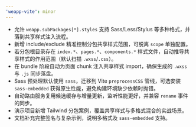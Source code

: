 ```yaml
---
'weapp-vite': minor
---
```


- 允许 `weapp.subPackages[*].styles` 支持 Sass/Less/Stylus 等多种格式，并落到共享样式注入流程。
- 新增 include/exclude 精准控制分包共享样式范围，可脱离 `scope` 单独配置。
- 若分包根目录存在 `index.*`、`pages.*`、`components.*` 样式文件，自动推导共享样式的作用范围（默认扫描 `.wxss`/`.css`）。
- 在 bundle 阶段自动为页面 chunk 注入共享样式 import，确保生成的 `.wxss` 与 `.js` 同步落盘。
- Sass 预处理默认使用 `sass`，迁移到 Vite `preprocessCSS` 管线，可选安装 `sass-embedded` 获得原生性能，避免构建环境缺少依赖时抛错。
- 自动路由服务复用候选缓存与增量更新，监听性能更好，并兼容 `rename` 事件的同步。
- 演示项目新增 Tailwind 分包案例，覆盖共享样式与多格式混合的实战场景。
- 文档补充完整签名与复杂示例，说明多格式及 `sass-embedded` 支持。
